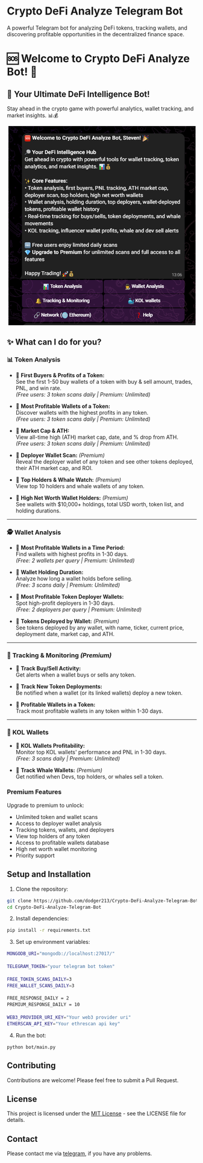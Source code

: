 # Crypto DeFi Analyze Telegram Bot

A powerful Telegram bot for analyzing DeFi tokens, tracking wallets, and discovering profitable opportunities in the decentralized finance space.

# 🆘 Welcome to **Crypto DeFi Analyze Bot! 🎉**

## 🔎 **Your Ultimate DeFi Intelligence Bot!**
Stay ahead in the crypto game with powerful analytics, wallet tracking, and market insights. 📊💰

<p align="center">
  <img src="https://github.com/dodger213/Crypto-DeFi-Analyze-Telegram-Bot/blob/main/src/image/main_menu.PNG" alt="Main Menu">
</p>

## ✨ **What can I do for you?**

### 📊 **Token Analysis**

- 🔹 **First Buyers & Profits of a Token:**  
  See the first 1-50 buy wallets of a token with buy & sell amount, trades, PNL, and win rate.  
  *(Free users: 3 token scans daily | Premium: Unlimited)*

- 🔹 **Most Profitable Wallets of a Token:**  
  Discover wallets with the highest profits in any token.  
  *(Free users: 3 token scans daily | Premium: Unlimited)*

- 🔹 **Market Cap & ATH:**  
  View all-time high (ATH) market cap, date, and % drop from ATH.  
  *(Free users: 3 token scans daily | Premium: Unlimited)*

- 🔹 **Deployer Wallet Scan:** *(Premium)*  
  Reveal the deployer wallet of any token and see other tokens deployed, their ATH market cap, and ROI.

- 🔹 **Top Holders & Whale Watch:** *(Premium)*  
  View top 10 holders and whale wallets of any token.

- 🔹 **High Net Worth Wallet Holders:** *(Premium)*  
  See wallets with $10,000+ holdings, total USD worth, token list, and holding durations.

---

### 🕵️ **Wallet Analysis**

- 🔹 **Most Profitable Wallets in a Time Period:**  
  Find wallets with highest profits in 1-30 days.  
  *(Free: 2 wallets per query | Premium: Unlimited)*

- 🔹 **Wallet Holding Duration:**  
  Analyze how long a wallet holds before selling.  
  *(Free: 3 scans daily | Premium: Unlimited)*

- 🔹 **Most Profitable Token Deployer Wallets:**  
  Spot high-profit deployers in 1-30 days.  
  *(Free: 2 deployers per query | Premium: Unlimited)*

- 🔹 **Tokens Deployed by Wallet:** *(Premium)*  
  See tokens deployed by any wallet, with name, ticker, current price, deployment date, market cap, and ATH.

---

### 🔔 **Tracking & Monitoring** *(Premium)*

- 🔹 **Track Buy/Sell Activity:**  
  Get alerts when a wallet buys or sells any token.

- 🔹 **Track New Token Deployments:**  
  Be notified when a wallet (or its linked wallets) deploy a new token.

- 🔹 **Profitable Wallets in a Token:**  
  Track most profitable wallets in any token within 1-30 days.

---

### 🐳 **KOL Wallets**

- 🔹 **KOL Wallets Profitability:**  
  Monitor top KOL wallets' performance and PNL in 1-30 days.  
  *(Free: 3 scans daily | Premium: Unlimited)*

- 🔹 **Track Whale Wallets:** *(Premium)*  
  Get notified when Devs, top holders, or whales sell a token.



### Premium Features

Upgrade to premium to unlock:

- Unlimited token and wallet scans
- Access to deployer wallet analysis
- Tracking tokens, wallets, and deployers
- View top holders of any token
- Access to profitable wallets database
- High net worth wallet monitoring
- Priority support

## Setup and Installation

1. Clone the repository:
```bash
git clone https://github.com/dodger213/Crypto-DeFi-Analyze-Telegram-Bot.git
cd Crypto-DeFi-Analyze-Telegram-Bot
```

2. Install dependencies:

```bash
pip install -r requirements.txt
```

3. Set up environment variables:

```bash
MONGODB_URI="mongodb://localhost:27017/"

TELEGRAM_TOKEN="your telegram bot token"

FREE_TOKEN_SCANS_DAILY=3
FREE_WALLET_SCANS_DAILY=3

FREE_RESPONSE_DAILY = 2
PREMIUM_RESPONSE_DAILY = 10

WEB3_PROVIDER_URI_KEY="Your web3 provider uri"
ETHERSCAN_API_KEY="Your ethrescan api key"
```

4. Run the bot:
```
python bot/main.py
```

## Contributing

Contributions are welcome! Please feel free to submit a Pull Request.

## License
This project is licensed under the [MIT License](./LICENSE) - see the LICENSE file for details.

## Contact
Please contact me via [telegram](https://t.me/stevendev0822), if you have any problems.
